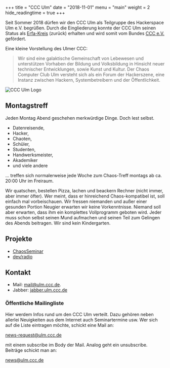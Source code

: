 +++
title = "CCC Ulm"
date = "2018-11-01"
menu = "main"
weight = 2
hide_readingtime = true
+++

Seit Sommer 2018 dürfen wir den CCC Ulm als Teilgruppe des Hackerspace Ulm e.V. begrüßen. Durch die Eingliederung konnte der CCC Ulm seinen Status als [Erfa-Kreis](https://www.ccc.de/de/club/erfas) (zurück) erhalten und wird somit vom Bundes [CCC e.V.](https://www.ccc.de/) gefördert.

Eine kleine Vorstellung des Ulmer CCC:

> Wir sind eine galaktische Gemeinschaft von Lebewesen und unterstützen Vorhaben der Bildung und Volksbildung in Hinsicht neuer technischer Entwicklungen, sowie Kunst und Kultur. Der Chaos Computer Club Ulm versteht sich als ein Forum der Hackerszene, eine Instanz zwischen Hackern, Systembetreibern und der Öffentlichkeit.

![CCC Ulm Logo](/images/ccc_ulm_logo.png)


## Montagstreff

Jeden Montag Abend geschehen merkwürdige Dinge. Doch lest selbst.

- Datenreisende,
- Hacker,
- Chaoten,
- Schüler,
- Studenten,
- Handwerksmeister,
- Akademiker
- und viele andere

... treffen sich normalerweise jede Woche zum Chaos-Treff montags ab ca. 20:00 Uhr im Freiraum.

Wir quatschen, bestellen Pizza, lachen und beackern Rechner (nicht immer, aber immer öfter). Wer meint, dass er hinreichend Chaos-kompatibel ist, soll einfach mal vorbeischauen. Wir fressen niemanden und außer einer gesunden Portion Neugier erwarten wir keine Vorkenntnisse. Niemand soll aber erwarten, dass ihm ein komplettes Vollprogramm geboten wird. Jeder muss schon selbst seinen Mund aufmachen und seinen Teil zum Gelingen des Abends beitragen. Wir sind kein Kindergarten.

## Projekte

- [ChaosSeminar](chaosseminar/)
- [dev/radio](http://www.devradio.de)

## Kontakt

- Mail: [mail@ulm.ccc.de](mailto:mail@ulm.ccc.de).
- Jabber: [jabber.ulm.ccc.de](jabber.ulm.ccc.de)

### Öffentliche Mailingliste
Hier werdem Infos rund um den CCC Ulm verteilt. Dazu gehören neben allerlei Neuigkeiten aus dem Internet auch Seminartermine usw. Wer sich auf die Liste eintragen möchte, schickt eine Mail an:

[news-request@ulm.ccc.de](mailto:mail@ulm.ccc.de)

mit einem subscribe im Body der Mail. Analog geht ein unsubscribe. Beiträge schickt man an:

[news@ulm.ccc.de](mailto:news@ulm.ccc.de)
